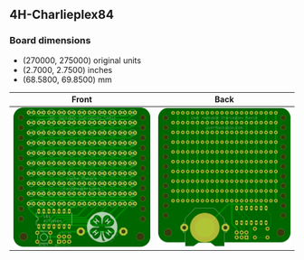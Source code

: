 ## 4H-Charlieplex84 


### Board dimensions

* (270000, 275000) original units
* (2.7000, 2.7500) inches
* (68.5800, 69.8500) mm



| Front | Back |
| --- | --- |
| ![Front](4H-Charlieplex84.png) | ![Back](4H-Charlieplex84_back.png) |



